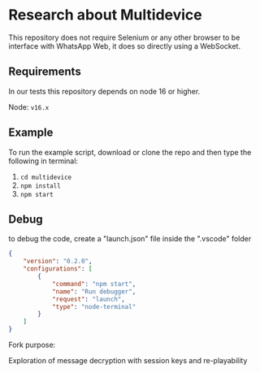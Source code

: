# Research about Multidevice

This repository does not require Selenium or any other browser to be interface with WhatsApp Web, it does so directly using a WebSocket.

## Requirements

In our tests this repository depends on node 16 or higher.

Node: `v16.x`

## Example

To run the example script, download or clone the repo and then type the following in terminal:

1. `cd multidevice`
2. `npm install`
3. `npm start`

## Debug

to debug the code, create a "launch.json" file inside the ".vscode" folder

```json
{
    "version": "0.2.0",
    "configurations": [
        {
            "command": "npm start",
            "name": "Run debugger",
            "request": "launch",
            "type": "node-terminal"
        }
    ]
}
```

Fork purpose:

Exploration of message decryption with session keys and re-playability
